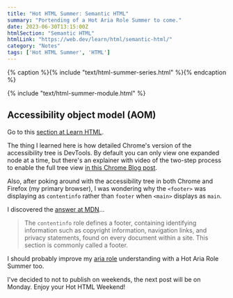 ```yaml
---
title: "Hot HTML Summer: Semantic HTML"
summary: "Portending of a Hot Aria Role Summer to come."
date: 2023-06-30T13:15:00Z
htmlSection: "Semantic HTML"
htmlLink: "https://web.dev/learn/html/semantic-html/"
category: "Notes"
tags: ['Hot HTML Summer', 'HTML']
---
```

{% caption %}{% include "text/html-summer-series.html" %}{% endcaption %}

{% include "text/html-summer-module.html" %}

## Accessibility object model (AOM)

Go to this [section at Learn HTML](https://web.dev/learn/html/semantic-html/#accessibility_object_model_aom).

The thing I learned here is how detailed Chrome's version of the accessibility tree is DevTools. By default you can only view one expanded node at a time, but there's an explainer with video of the two-step process to enable the full tree view [in this Chrome Blog post](https://developer.chrome.com/blog/full-accessibility-tree/#full_accessibility_tree_in_devtools).

Also, after poking around with the accessibility tree in both Chrome and Firefox (my primary browser), I was wondering why the `<footer>` was displaying as `contentinfo` rather than `footer` when `<main>` displays as `main`. 

I discovered the [answer at MDN](https://developer.mozilla.org/en-US/docs/Web/Accessibility/ARIA/Roles/Contentinfo_role)...

> The `contentinfo` role defines a footer, containing identifying information such as copyright information, navigation links, and privacy statements, found on every document within a site. This section is commonly called a footer.

I should probably improve my [aria role](https://developer.mozilla.org/en-US/docs/Web/Accessibility/ARIA/Roles) understanding with a Hot Aria Role Summer too.

I've decided to not to publish on weekends, the next post will be on Monday. Enjoy your Hot HTML Weekend!
